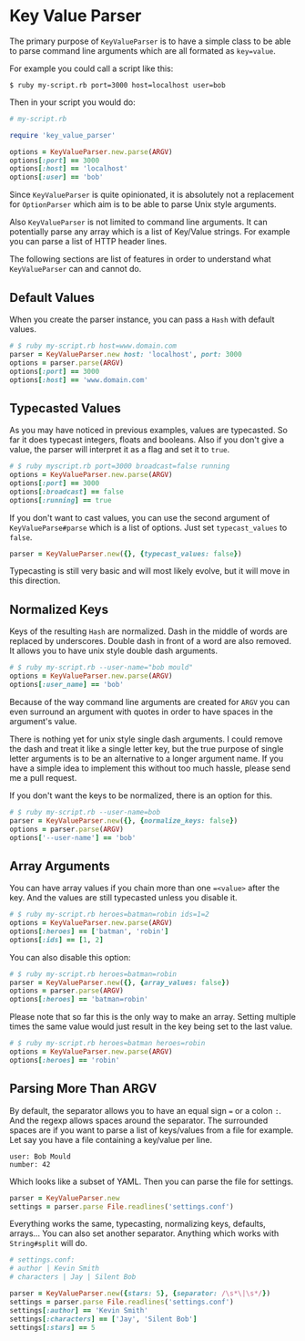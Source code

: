 Key Value Parser
================

The primary purpose of `KeyValueParser` is to have a
simple class to be able to parse command line arguments
which are all formated as `key=value`.

For example you could call a script like this:

```
$ ruby my-script.rb port=3000 host=localhost user=bob
```

Then in your script you would do:

```ruby
# my-script.rb

require 'key_value_parser'

options = KeyValueParser.new.parse(ARGV)
options[:port] == 3000
options[:host] == 'localhost'
options[:user] == 'bob'
```

Since `KeyValueParser` is quite opinionated, it is absolutely
not a replacement for `OptionParser` which aim is to be able to
parse Unix style arguments.

Also `KeyValueParser` is not limited to command line arguments.
It can potentially parse any array which is a list of Key/Value
strings. For example you can parse a list of HTTP header lines.

The following sections are list of features in order to understand
what `KeyValueParser` can and cannot do.

Default Values
--------------

When you create the parser instance, you can pass a `Hash` with
default values.

```ruby
# $ ruby my-script.rb host=www.domain.com
parser = KeyValueParser.new host: 'localhost', port: 3000
options = parser.parse(ARGV)
options[:port] == 3000
options[:host] == 'www.domain.com'
```

Typecasted Values
-----------------

As you may have noticed in previous examples, values are
typecasted. So far it does typecast integers, floats and booleans.
Also if you don't give a value, the parser will interpret
it as a flag and set it to `true`.

```ruby
# $ ruby myscript.rb port=3000 broadcast=false running
options = KeyValueParser.new.parse(ARGV)
options[:port] == 3000
options[:broadcast] == false
options[:running] == true
```

If you don't want to cast values, you can use the second argument of
`KeyValueParse#parse` which is a list of options. Just set 
`typecast_values` to `false`.

```ruby
parser = KeyValueParser.new({}, {typecast_values: false})
```

Typecasting is still very basic and will most likely evolve,
but it will move in this direction.

Normalized Keys
---------------

Keys of the resulting `Hash` are normalized. Dash in the middle
of words are replaced by underscores. Double dash in front of a 
word are also removed. It allows you to have unix style double dash 
arguments.

```ruby
# $ ruby my-script.rb --user-name="bob mould"
options = KeyValueParser.new.parse(ARGV)
options[:user_name] == 'bob'
```

Because of the way command line arguments are created for `ARGV`
you can even surround an argument with quotes in order to have
spaces in the argument's value.

There is nothing yet for unix style single dash arguments.
I could remove the dash and treat it like a single letter key,
but the true purpose of single letter arguments is to be an 
alternative to a longer argument name. If you have a simple idea
to implement this without too much hassle, please send me a pull
request.

If you don't want the keys to be normalized, there is an option
for this.

```ruby
# $ ruby my-script.rb --user-name=bob
parser = KeyValueParser.new({}, {normalize_keys: false})
options = parser.parse(ARGV)
options['--user-name'] == 'bob'
```

Array Arguments
---------------

You can have array values if you chain more than one `=<value>` 
after the key. And the values are still typecasted unless you
disable it.

```ruby
# $ ruby my-script.rb heroes=batman=robin ids=1=2
options = KeyValueParser.new.parse(ARGV)
options[:heroes] == ['batman', 'robin']
options[:ids] == [1, 2]
```

You can also disable this option:

```ruby
# $ ruby my-script.rb heroes=batman=robin
parser = KeyValueParser.new({}, {array_values: false})
options = parser.parse(ARGV)
options[:heroes] == 'batman=robin'
```

Please note that so far this is the only way to make an array.
Setting multiple times the same value would just result 
in the key being set to the last value.

```ruby
# $ ruby my-script.rb heroes=batman heroes=robin
options = KeyValueParser.new.parse(ARGV)
options[:heroes] == 'robin'
```

Parsing More Than ARGV 
----------------------

By default, the separator allows you to have an equal sign `=` 
or a colon `:`. And the regexp allows spaces around the separator.
The surrounded spaces are if you want to parse a list of keys/values
from a file for example. Let say you have a file containing a 
key/value per line.

```
user: Bob Mould
number: 42
```

Which looks like a subset of YAML.
Then you can parse the file for settings.

```ruby
parser = KeyValueParser.new
settings = parser.parse File.readlines('settings.conf')
```
Everything works the same, typecasting, normalizing keys, defaults, arrays...
You can also set another separator. Anything which works with
`String#split` will do.

```ruby
# settings.conf:
# author | Kevin Smith
# characters | Jay | Silent Bob

parser = KeyValueParser.new({stars: 5}, {separator: /\s*\|\s*/})
settings = parser.parse File.readlines('settings.conf')
settings[:author] == 'Kevin Smith'
settings[:characters] == ['Jay', 'Silent Bob']
settings[:stars] == 5
```

